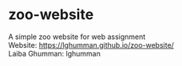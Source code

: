 # zoo-website
A simple zoo website for web assignment
<br>
Website: https://lghumman.github.io/zoo-website/
<br>
Laiba Ghumman: lghumman
